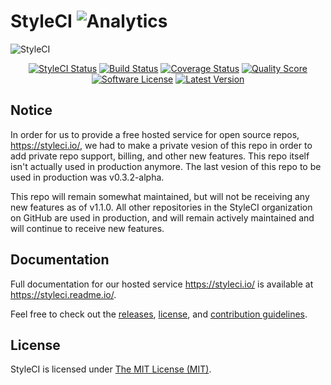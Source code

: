 # StyleCI ![Analytics](https://ga-beacon.appspot.com/UA-60053271-6/StyleCI/StyleCI?pixel)


![StyleCI](https://cloud.githubusercontent.com/assets/11048387/8635622/6bf2af9c-2823-11e5-861c-91370e888943.png)

<p align="center">
<a href="https://styleci.io/repos/26929642"><img src="https://styleci.io/repos/26929642/shield" alt="StyleCI Status"></img></a>
<a href="https://travis-ci.org/StyleCI/StyleCI"><img src="https://img.shields.io/travis/StyleCI/StyleCI/master.svg?style=flat-square" alt="Build Status"></img></a>
<a href="https://scrutinizer-ci.com/g/StyleCI/StyleCI/code-structure"><img src="https://img.shields.io/scrutinizer/coverage/g/StyleCI/StyleCI.svg?style=flat-square" alt="Coverage Status"></img></a>
<a href="https://scrutinizer-ci.com/g/StyleCI/StyleCI"><img src="https://img.shields.io/scrutinizer/g/StyleCI/StyleCI.svg?style=flat-square" alt="Quality Score"></img></a>
<a href="LICENSE"><img src="https://img.shields.io/badge/license-MIT-brightgreen.svg?style=flat-square" alt="Software License"></img></a>
<a href="https://github.com/StyleCI/StyleCI/releases"><img src="https://img.shields.io/github/release/StyleCI/StyleCI.svg?style=flat-square" alt="Latest Version"></img></a>
</p>


## Notice

In order for us to provide a free hosted service for open source repos, https://styleci.io/, we had to make a private vesion of this repo in order to add private repo support, billing, and other new features. This repo itself isn't actually used in production anymore. The last vesion of this repo to be used in production was v0.3.2-alpha.

This repo will remain somewhat maintained, but will not be receiving any new features as of v1.1.0. All other repositories in the StyleCI organization on GitHub are used in production, and will remain actively maintained and will continue to receive new features.


## Documentation

Full documentation for our hosted service https://styleci.io/ is available at https://styleci.readme.io/.

Feel free to check out the [releases](https://github.com/StyleCI/Config/releases), [license](LICENSE), and [contribution guidelines](CONTRIBUTING.md).


## License

StyleCI is licensed under [The MIT License (MIT)](LICENSE).
